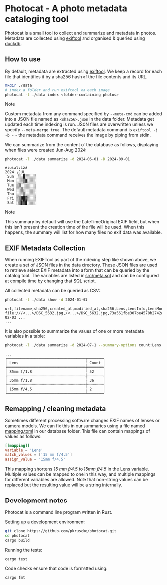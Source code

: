 # Photocat - A photo metadata cataloging tool

Photocat is a small tool to collect and summarize and metadata in photos. Metadata are collected using
[exiftool](https://exiftool.org/) and organised & queried using [duckdb](https://duckdb.org/).

## How to use

By default, metadata are extracted using [exiftool](https://exiftool.org/). We keep a record for each file
 that identifies it by a sha256 hash of the file contents and its URL.

```bash
mkdir ./data
# index a folder and run exiftool on each image
photocat -l ./data index <folder-containing photos>
```

> [!NOTE]
> Custom metadata from any command specified by `--meta-cmd` can be added into a JSON file
> named as `<sha256>.json` in the data folder. Metadata get updated each time
> indexing is run.  JSON files are overwritten unless we specify `--meta-merge true`.
> The default metadata command is `exiftool -j -b -` - the metadata command receives the
> image by piping from stdin.

We can summarize from the content of the database as follows, displaying when files were
created Jun-Aug 2024:

```bash
photocat -l ./data summarize -d 2024-06-01 -D 2024-09-01
```

```text
#total:128
2024 ┌JUL 
 Sun  ░░▉░░░░░  
 Mon ░░░▒▓░░░░  
 Tue ░▒░░░░░░░  
 Wed ░░▒░░░░░░  
 Thu ░░░▒░░░░░  
 Fri ░▒▓▉▓░░░░  
 Sat ░▒▉▓▉░░░░  
```

> [!NOTE]
> This summary by default will use the DateTimeOriginal EXIF field, but when this isn't present
> the creation time of the file will be used. When this happens, the summary will list for how
> many files no exif data was available.

## EXIF Metadata Collection

When running EXIFTool as part of the indexing step like shown above, we create a set of JSON
files in the data directory. These JSON files are used to retrieve select EXIF metadata into
a form that can be queried by the catalog tool. The variables are listed in
[src/meta.sql](conf/meta.sql) and can be configured at compile time by changing that SQL script.

All collected metadata can be queried as CSV:

```bash
photocat -l ./data show -d 2024-01-01
```

```text
url,filename,sha256,created_at,modified_at,sha256,Lens,LensInfo,LensModel,Make,Model,Aperture,ShutterSpeed,ISO,ImageWidth,ImageHeight,Software,DateTaken
file:///<...>/DSC_5632.jpg,/<...>/DSC_5632.jpg,73a561fbe307be4578b2742af3c97e0663140ae748fdd62aa275b97f04ebe8aa,2024-02-03 ...
...
```

It is also possible to summarize the values of one or more metadata variables in a table:

```bash
photocat -l ./data summarize -d 2024-07-1 --summary-options count:Lens
```

```text
...
╭───────────────────────────────────┬───────╮
│ Lens                              ┆ Count │
╞═══════════════════════════════════╪═══════╡
│ 85mm f/1.8                        ┆ 52    │
├╌╌╌╌╌╌╌╌╌╌╌╌╌╌╌╌╌╌╌╌╌╌╌╌╌╌╌╌╌╌╌╌╌╌╌┼╌╌╌╌╌╌╌┤
│ 35mm f/1.8                        ┆ 36    │
├╌╌╌╌╌╌╌╌╌╌╌╌╌╌╌╌╌╌╌╌╌╌╌╌╌╌╌╌╌╌╌╌╌╌╌┼╌╌╌╌╌╌╌┤
│ 15mm f/4.5                        ┆ 2     │
╰───────────────────────────────────┴───────╯
```

## Remapping / cleaning metadata

Sometimes different processing software changes EXIF names of lenses or camera models. We can fix this in
 our summaries using a file named [mapping.toml](data/mapping.toml) in our database folder. This file
 can contain mappings of values as follows:

```toml
[[mapping]]
variable = 'Lens'
match_values = ['15 mm f/4.5']
assign_value = '15mm f/4.5'
```

This mapping shortens *15 mm f/4.5* to *15mm f/4.5* in the Lens variable. Multiple
values can be mapped to one in this way, and multiple mappings for different variables are allowed. Note that
non-string values can be replaced but the resulting value will be a string internally.

## Development notes

Photocat is a command line program written in Rust.

Setting up a development environment:

```bash
git clone https://github.com/pkrusche/photocat.git
cd photocat
cargo build
```

Running the tests:

```bash
cargo test
```

Code checks ensure that code is formatted using:

```bash
cargo fmt
```

